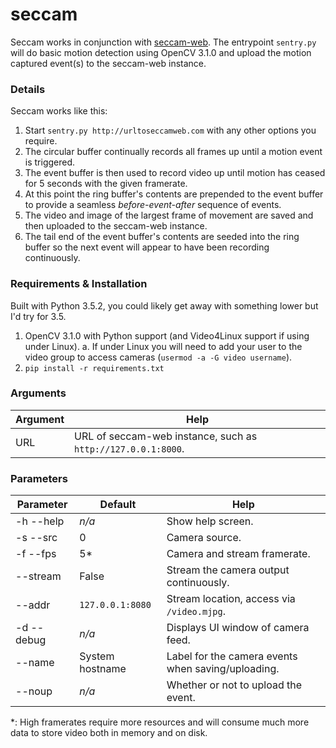 # seccam

Seccam works in conjunction with [seccam-web][0]. The entrypoint `sentry.py` will do basic motion detection using OpenCV 3.1.0 and upload the motion captured event(s) to the seccam-web instance.

### Details

Seccam works like this:

1. Start `sentry.py http://urltoseccamweb.com` with any other options you require.
2. The circular buffer continually records all frames up until a motion event is triggered.
3. The event buffer is then used to record video up until motion has ceased for 5 seconds with the given framerate.
4. At this point the ring buffer's contents are prepended to the event buffer to provide a seamless *before-event-after* sequence of events.
5. The video and image of the largest frame of movement are saved and then uploaded to the seccam-web instance.
6. The tail end of the event buffer's contents are seeded into the ring buffer so the next event will appear to have been recording continuously.

### Requirements & Installation

Built with Python 3.5.2, you could likely get away with something lower but I'd try for 3.5.

1. OpenCV 3.1.0 with Python support (and Video4Linux support if using under Linux).
    a. If under Linux you will need to add your user to the video group to access cameras (`usermod -a -G video username`).
3. `pip install -r requirements.txt`

### Arguments

Argument | Help
--- | ---
URL | URL of seccam-web instance, such as `http://127.0.0.1:8000`.

### Parameters

Parameter | Default | Help
--- | --- | ---
-h --help | *n/a* | Show help screen.
-s --src | 0 | Camera source.
-f --fps | 5* | Camera and stream framerate.
--stream | False | Stream the camera output continuously.
--addr | `127.0.0.1:8080` | Stream location, access via `/video.mjpg`.
-d --debug | *n/a* | Displays UI window of camera feed.
--name | System hostname | Label for the camera events when saving/uploading.
--noup | *n/a* | Whether or not to upload the event.

*: High framerates require more resources and will consume much more data to store video both in memory and on disk.

[0]: https://github.com/Battleroid/seccam-web